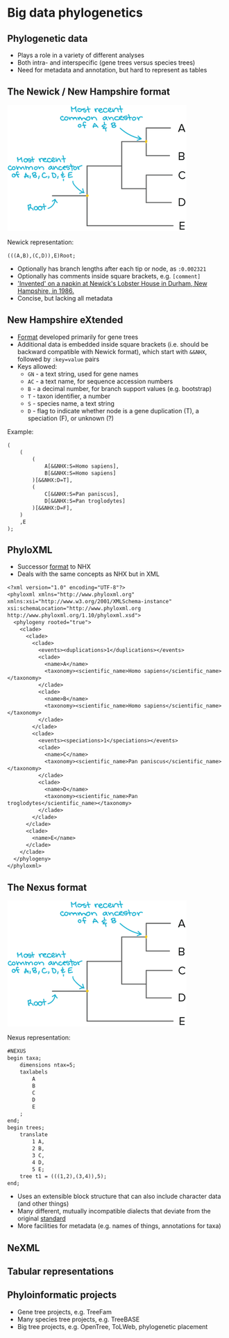 Big data phylogenetics
======================

Phylogenetic data
-----------------
- Plays a role in a variety of different analyses
- Both intra- and interspecific (gene trees versus species trees)
- Need for metadata and annotation, but hard to represent as tables

The Newick / New Hampshire format
---------------------------------

![](phylogeny.png)

Newick representation:

```
(((A,B),(C,D)),E)Root;
```

- Optionally has branch lengths after each tip or node, as `:0.002321`
- Optionally has comments inside square brackets, e.g. `[comment]`
- ['Invented' on a napkin at Newick's Lobster House in Durham, New Hampshire, in 1986.](http://evolution.genetics.washington.edu/phylip/newicktree.html)
- Concise, but lacking all metadata

New Hampshire eXtended
----------------------

- [Format](https://sites.google.com/site/cmzmasek/home/software/forester/nhx) developed 
  primarily for gene trees
- Additional data is embedded inside square brackets (i.e. should be backward compatible
  with Newick format), which start with `&&NHX`, followed by `:key=value` pairs 
- Keys allowed:
  - `GN` - a text string, used for gene names
  - `AC` - a text name, for sequence accession numbers
  - `B`  - a decimal number, for branch support values (e.g. bootstrap)
  - `T`  - taxon identifier, a number
  - `S`  - species name, a text string 
  - `D`  - flag to indicate whether node is a gene duplication (T), a speciation (F), or
    unknown (?)

Example:

```
(
	(
		(
			A[&&NHX:S=Homo sapiens],
			B[&&NHX:S=Homo sapiens]		
		)[&&NHX:D=T],
		(
			C[&&NHX:S=Pan paniscus],
			D[&&NHX:S=Pan troglodytes]
		)[&&NHX:D=F],	
	)	
	,E
);
```

PhyloXML
--------

- Successor [format](phyloxml.pdf) to NHX
- Deals with the same concepts as NHX but in XML

```
<?xml version="1.0" encoding="UTF-8"?>
<phyloxml xmlns="http://www.phyloxml.org" xmlns:xsi="http://www.w3.org/2001/XMLSchema-instance" xsi:schemaLocation="http://www.phyloxml.org http://www.phyloxml.org/1.10/phyloxml.xsd">
  <phylogeny rooted="true">
    <clade>
      <clade>
        <clade>
          <events><duplications>1</duplications></events>
          <clade>
            <name>A</name>
            <taxonomy><scientific_name>Homo sapiens</scientific_name></taxonomy>
          </clade>
          <clade>
            <name>B</name>
            <taxonomy><scientific_name>Homo sapiens</scientific_name></taxonomy>            
          </clade>
        </clade>
        <clade>
          <events><speciations>1</speciations></events>
          <clade>
            <name>C</name>
            <taxonomy><scientific_name>Pan paniscus</scientific_name></taxonomy>            
          </clade>
          <clade>
            <name>D</name>
            <taxonomy><scientific_name>Pan troglodytes</scientific_name></taxonomy>            
          </clade>
        </clade>
      </clade>
      <clade>
        <name>E</name>
      </clade>
    </clade>
  </phylogeny>
</phyloxml>
```

The Nexus format
----------------

![](phylogeny.png)

Nexus representation:

```
#NEXUS
begin taxa;
	dimensions ntax=5;
	taxlabels
		A
		B
		C
		D
		E
	;		
end;
begin trees;
	translate
		1 A,
		2 B,
		3 C,
		4 D,
		5 E;
	tree t1 = (((1,2),(3,4)),5);
end;
```

- Uses an extensible block structure that can also include character data (and other 
  things)
- Many different, mutually incompatible dialects that deviate from the original 
  [standard](NEXUS_final.pdf)
- More facilities for metadata (e.g. names of things, annotations for taxa)

NeXML
-----

Tabular representations
-----------------------

Phyloinformatic projects
------------------------
- Gene tree projects, e.g. TreeFam
- Many species tree projects, e.g. TreeBASE
- Big tree projects, e.g. OpenTree, ToLWeb, phylogenetic placement
